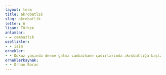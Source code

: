 ```yaml
---
layout: term
title: akrobatlık
slug: akrobatlik
letter: A
lisan: Türkçe
anlamlar:
- ► cambazlık
ozellikler:
- - isim
ornekler:
- - Dokuz yaşında derme çatma cambazhane çadırlarında akrobatlığa başlayan Hayri, yaşamını Anadolu'nun kasabalarında sürdürüyordu.
orneklerkaynak:
- - Orhan Boran
---
```

